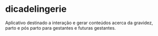 # dicadelingerie
Aplicativo destinado a interação e gerar conteúdos acerca da gravidez, parto e pós parto para gestantes e futuras gestantes.
